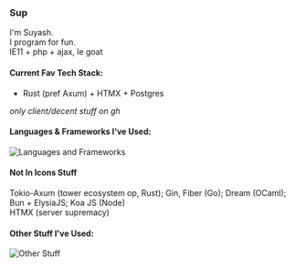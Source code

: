 ### Sup
I'm Suyash.\
I program for fun.\
IE11 + php + ajax, le goat

#### Current Fav Tech Stack:
- Rust (pref Axum) + HTMX + Postgres

_only client/decent stuff on gh_ 

#### Languages & Frameworks I've Used:
<!---![Langs and Frameworks](https://skillicons.dev/icons?i=rust,actix,go,ocaml,nodejs,express,js,ts,electron,solidjs,svelte,astro,nextjs,gatsby,react,deno,c,cs,py,flask,django,fastapi,dart,flutter,php,laravel,ruby,rails)--->
![Languages and Frameworks](https://cdn.jsdelivr.net/gh/Boolean-Autocrat/Boolean-Autocrat@main/langs-frameworks.svg)

#### Not In Icons Stuff
Tokio-Axum (tower ecosystem op, Rust); Gin, Fiber (Go); Dream (OCaml); Bun + ElysiaJS; Koa JS (Node)\
HTMX (server supremacy)

#### Other Stuff I've Used:
<!---![Other Stuff](https://skillicons.dev/icons?i=appwrite,aws,azure,babel,bash,bootstrap,docker,firebase,git,graphql,html,jest,kafka,kubernetes,linux,mongodb,mysql,netlify,nginx,planetscale,rabbitmq,redis,redux,sass,sqlite,supabase,selenium,tailwind,threejs,neovim,vercel,vite,webpack)--->
![Other Stuff](https://cdn.jsdelivr.net/gh/Boolean-Autocrat/Boolean-Autocrat@main/other-stuff.svg)
